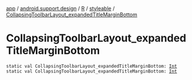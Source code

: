 [app](../../../index.md) / [android.support.design](../../index.md) / [R](../index.md) / [styleable](index.md) / [CollapsingToolbarLayout_expandedTitleMarginBottom](.)

# CollapsingToolbarLayout_expandedTitleMarginBottom

`static val CollapsingToolbarLayout_expandedTitleMarginBottom: `[`Int`](https://kotlinlang.org/api/latest/jvm/stdlib/kotlin/-int/index.html)
`static val CollapsingToolbarLayout_expandedTitleMarginBottom: `[`Int`](https://kotlinlang.org/api/latest/jvm/stdlib/kotlin/-int/index.html)